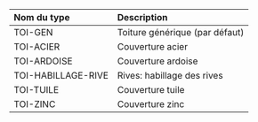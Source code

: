**Nom du type**|**Description**
:--- | :---
TOI-GEN|Toiture générique (par défaut)
TOI-ACIER|Couverture acier
TOI-ARDOISE|Couverture ardoise
TOI-HABILLAGE-RIVE|Rives: habillage des rives
TOI-TUILE|Couverture tuile
TOI-ZINC|Couverture zinc
